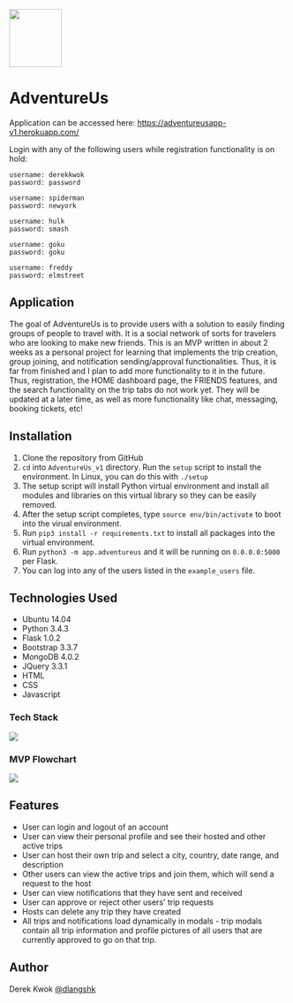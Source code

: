 <img src="https://raw.githubusercontent.com/dkwok94/AdventureUs_v1/master/app/static/icons/logo2.png" height="105" width="95">

# AdventureUs 
Application can be accessed here: https://adventureusapp-v1.herokuapp.com/

Login with any of the following users while registration functionality is on hold:

```
username: derekkwok
password: password

username: spiderman
password: newyork

username: hulk
password: smash

username: goku
password: goku

username: freddy
password: elmstreet
```

## Application
The goal of AdventureUs is to provide users with a solution to easily finding groups of people to travel with. It is a social network of sorts for travelers who are looking to make new friends. This is an MVP written in about 2 weeks as a personal project for learning that implements the trip creation, group joining, and notification sending/approval functionalities. Thus, it is far from finished and I plan to add more functionality to it in the future. Thus, registration, the HOME dashboard page, the FRIENDS features, and the search functionality on the trip tabs do not work yet. They will be updated at a later time, as well as more functionality like chat, messaging, booking tickets, etc!

## Installation
1. Clone the repository from GitHub
2. `cd` into `AdventureUs_v1` directory. Run the `setup` script to install the environment. In Linux, you can do this with `./setup`
3. The setup script will install Python virtual environment and install all modules and libraries on this virtual library so they can be easily removed.
4. After the setup script completes, type `source env/bin/activate` to boot into the virual environment.
5. Run `pip3 install -r requirements.txt` to install all packages into the virtual environment.
6. Run `python3 -m app.adventureus` and it will be running on `0.0.0.0:5000` per Flask.
7. You can log into any of the users listed in the `example_users` file.

## Technologies Used
* Ubuntu 14.04
* Python 3.4.3
* Flask 1.0.2
* Bootstrap 3.3.7
* MongoDB 4.0.2
* JQuery 3.3.1
* HTML
* CSS
* Javascript

### Tech Stack
<img src="https://raw.githubusercontent.com/dkwok94/AdventureUs_v1/master/tech_stack.PNG">

### MVP Flowchart
<img src="https://raw.githubusercontent.com/dkwok94/AdventureUs_v1/master/mvp_flowchart.PNG">

## Features
* User can login and logout of an account
* User can view their personal profile and see their hosted and other active trips
* User can host their own trip and select a city, country, date range, and description
* Other users can view the active trips and join them, which will send a request to the host
* User can view notifications that they have sent and received
* User can approve or reject other users' trip requests
* Hosts can delete any trip they have created
* All trips and notifications load dynamically in modals - trip modals contain all trip information and profile pictures of all users that are currently approved to go on that trip.

## Author
Derek Kwok [@dlangshk](https://twitter.com/dlangshk)
